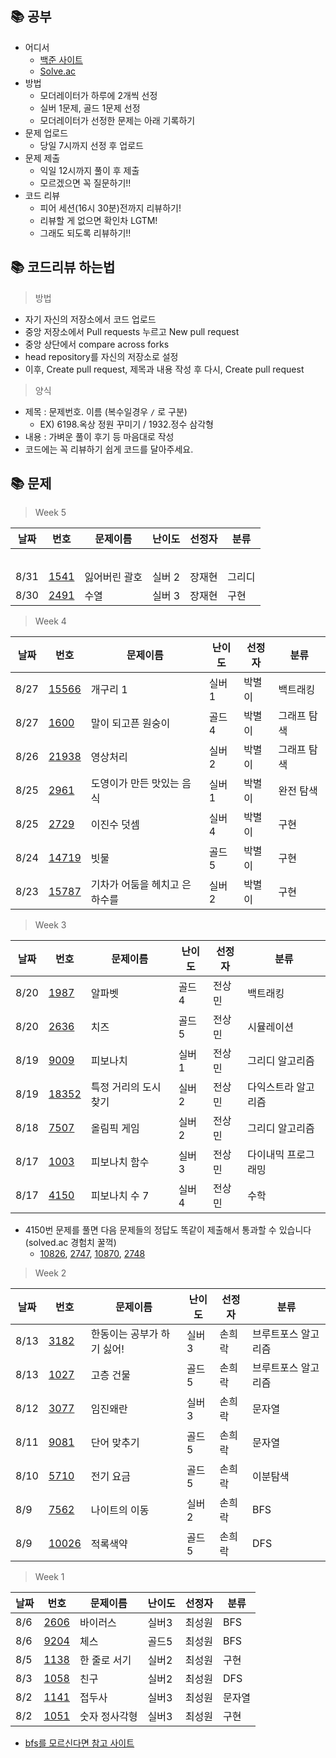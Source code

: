 ## 📚 공부
* 어디서
  * [백준 사이트](https://www.acmicpc.net/)
  * [Solve.ac](https://solved.ac/problems/level)
* 방법
  * 모더레이터가 하루에 2개씩 선정
  * 실버 1문제, 골드 1문제 선정
  * 모더레이터가 선정한 문제는 아래 기록하기
* 문제 업로드
  * 당일 7시까지 선정 후 업로드
* 문제 제출
  * 익일 12시까지 풀이 후 제출
  * 모르겠으면 꼭 질문하기!! 
* 코드 리뷰
  * 피어 세션(16시 30분)전까지 리뷰하기!
  * 리뷰할 게 없으면 확인차 LGTM!
  * 그래도 되도록 리뷰하기!!


## 📚 코드리뷰 하는법
> 방법
* 자기 자신의 저장소에서 코드 업로드 
* 중앙 저장소에서 Pull requests 누르고 New pull request
* 중앙 상단에서 compare across forks
* head repository를 자신의 저장소로 설정
* 이후, Create pull request, 제목과 내용 작성 후 다시, Create pull request
> 양식
* 제목 : 문제번호. 이름 (복수일경우 `/` 로 구분)
  * EX) 6198.옥상 정원 꾸미기 / 1932.정수 삼각형
* 내용 : 가벼운 풀이 후기 등 마음대로 작성 
* 코드에는 꼭 리뷰하기 쉽게 코드를 달아주세요.


## 📚 문제
> Week 5

|날짜|번호|문제이름|난이도|선정자|분류|
|------|---|---|---|---|---|
|||||||
|||||||
|||||||
|||||||
|||||||
|8/31|[1541](https://www.acmicpc.net/problem/1541)|잃어버린 괄호|실버 2|장재현|그리디|
|8/30|[2491](https://www.acmicpc.net/problem/2491)|수열|실버 3|장재현|구현|

> Week 4

|날짜|번호|문제이름|난이도|선정자|분류|
|------|---|---|---|---|---|
|8/27|[15566](https://www.acmicpc.net/problem/15566)|개구리 1|실버 1|박별이|백트래킹|
|8/27|[1600](https://www.acmicpc.net/problem/1600)|말이 되고픈 원숭이|골드 4|박별이|그래프 탐색|
|8/26|[21938](https://www.acmicpc.net/problem/21938)|영상처리|실버 2|박별이|그래프 탐색|
|8/25|[2961](https://www.acmicpc.net/problem/2961)|도영이가 만든 맛있는 음식|실버 1|박별이|완전 탐색|
|8/25|[2729](https://www.acmicpc.net/problem/2729)|이진수 덧셈|실버 4|박별이|구현|
|8/24|[14719](https://www.acmicpc.net/problem/14719)|빗물|골드 5|박별이|구현|
|8/23|[15787](https://www.acmicpc.net/problem/15787)|기차가 어둠을 헤치고 은하수를|실버 2|박별이|구현|

> Week 3

|날짜|번호|문제이름|난이도|선정자|분류|
|------|---|---|---|---|---|
|8/20|[1987](https://www.acmicpc.net/problem/1987)|알파벳|골드 4|전상민|백트래킹|
|8/20|[2636](https://www.acmicpc.net/problem/2636)|치즈|골드 5|전상민|시뮬레이션|
|8/19|[9009](https://www.acmicpc.net/problem/9009)|피보나치|실버 1|전상민|그리디 알고리즘|
|8/19|[18352](https://www.acmicpc.net/problem/18352)|특정 거리의 도시 찾기|실버 2|전상민|다익스트라 알고리즘|
|8/18|[7507](https://www.acmicpc.net/problem/7507)|올림픽 게임|실버 2|전상민|그리디 알고리즘|
|8/17|[1003](https://www.acmicpc.net/problem/1003)|피보나치 함수|실버 3|전상민|다이내믹 프로그래밍|
|8/17|[4150](https://www.acmicpc.net/problem/4150)|피보나치 수 7|실버 4|전상민|수학|
* 4150번 문제를 풀면 다음 문제들의 정답도 똑같이 제출해서 통과할 수 있습니다 (solved.ac 경험치 꿀꺽)
  * [10826](https://www.acmicpc.net/problem/10826), [2747](https://www.acmicpc.net/problem/2747), [10870](https://www.acmicpc.net/problem/10870), [2748](https://www.acmicpc.net/problem/2748)

> Week 2  

|날짜|번호|문제이름|난이도|선정자|분류|
|------|---|---|---|---|---|
|8/13|[3182](https://www.acmicpc.net/problem/3182)|한동이는 공부가 하기 싫어!|실버3|손희락|브루트포스 알고리즘|
|8/13|[1027](https://www.acmicpc.net/problem/1027)|고층 건물|골드5|손희락|브루트포스 알고리즘|
|8/12|[3077](https://www.acmicpc.net/problem/3077)|임진왜란|실버3|손희락|문자열|
|8/11|[9081](https://www.acmicpc.net/problem/9081)|단어 맞추기|골드5|손희락|문자열|
|8/10|[5710](https://www.acmicpc.net/problem/5710)|전기 요금|골드5|손희락|이분탐색|
|8/9|[7562](https://www.acmicpc.net/problem/7562)|나이트의 이동|실버2|손희락|BFS|
|8/9|[10026](https://www.acmicpc.net/problem/10026)|적록색약|골드5|손희락|DFS|

> Week 1  

|날짜|번호|문제이름|난이도|선정자|분류|
|------|---|---|---|---|---|
|8/6|[2606](https://www.acmicpc.net/problem/2606)|바이러스|실버3|최성원|BFS|
|8/6|[9204](https://www.acmicpc.net/problem/9204)|체스|골드5|최성원|BFS|
|8/5|[1138](https://www.acmicpc.net/problem/1138)|한 줄로 서기|실버2|최성원|구현|
|8/3|[1058](https://www.acmicpc.net/problem/1058)|친구|실버2|최성원|DFS|
|8/2|[1141](https://www.acmicpc.net/problem/1141)|접두사|실버3|최성원|문자열|
|8/2|[1051](https://www.acmicpc.net/problem/1051)|숫자 정사각형|실버3|최성원|구현|


* [bfs를 모르신다면 참고 사이트](https://cyc1am3n.github.io/2019/04/26/bfs_dfs_with_python.html)
